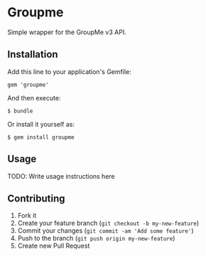 # Groupme

Simple wrapper for the GroupMe v3 API.

## Installation

Add this line to your application's Gemfile:

    gem 'groupme'

And then execute:

    $ bundle

Or install it yourself as:

    $ gem install groupme

## Usage

TODO: Write usage instructions here

## Contributing

1. Fork it
2. Create your feature branch (`git checkout -b my-new-feature`)
3. Commit your changes (`git commit -am 'Add some feature'`)
4. Push to the branch (`git push origin my-new-feature`)
5. Create new Pull Request
